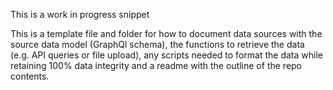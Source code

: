 This is a work in progress snippet

This is a template file and folder for how to document data sources with the source data model 
(GraphQl schema), the functions to retrieve the data (e.g. API queries or file upload), any 
scripts needed to format the data while retaining 100% data integrity and a readme with the outline 
of the repo contents.  
